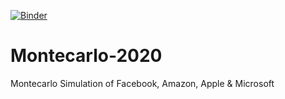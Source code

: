[![Binder](https://mybinder.org/badge_logo.svg)](https://mybinder.org/v2/gh/mateomarks/Portfolio-Management/master)

# Montecarlo-2020
Montecarlo Simulation of Facebook, Amazon, Apple & Microsoft
